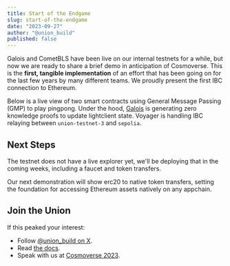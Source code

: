 ```yaml
---
title: Start of the Endgame
slug: start-of-the-endgame
date: "2023-09-27"
author: "@union_build"
published: false
---
```


Galois and CometBLS have been live on our internal testnets for a while, but now we are ready to share a brief demo in anticipation of Cosmoverse. This is the **first, tangible implementation** of an effort that has been going on for the last few years by many different teams. We proudly present the first IBC connection to Ethereum.

Below is a live view of two smart contracts using General Message Passing (GMP) to play pingpong. Under the hood, [Galois]() is generating zero knowledge proofs to update lightclient state. Voyager is handling IBC relaying between `union-testnet-3` and `sepolia`. 

## Next Steps

The testnet does not have a live explorer yet, we'll be deploying that in the coming weeks, including a faucet and token transfers. 

Our next demonstration will show erc20 to native token transfers, setting the foundation for accessing Ethereum assets natively on any appchain.

## Join the Union

If this peaked your interest:

- Follow [@union_build on X](https://x.com/union_build).
- Read [the docs](https://docs.union.build).
- Speak with us at [Cosmoverse 2023](https://cosmoverse.org/).
